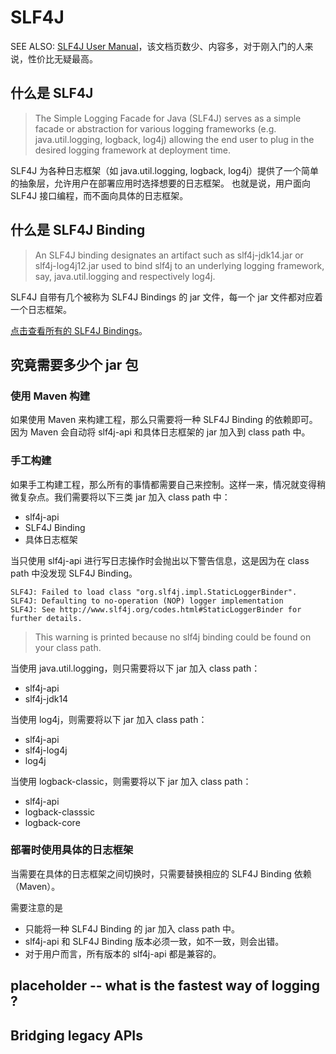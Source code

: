 # SLF4J
SEE ALSO: [SLF4J User Manual](https://www.slf4j.org/manual.html#swapping)，该文档页数少、内容多，对于刚入门的人来说，性价比无疑最高。
## 什么是 SLF4J
> The Simple Logging Facade for Java (SLF4J) serves as a simple facade or abstraction for various logging frameworks (e.g. java.util.logging, logback, log4j) allowing the end user to plug in the desired logging framework at deployment time. 

SLF4J 为各种日志框架（如 java.util.logging, logback, log4j）提供了一个简单的抽象层，允许用户在部署应用时选择想要的日志框架。
也就是说，用户面向 SLF4J 接口编程，而不面向具体的日志框架。
## 什么是 SLF4J Binding
> An SLF4J binding designates an artifact such as slf4j-jdk14.jar or slf4j-log4j12.jar used to bind slf4j to an underlying logging framework, say, java.util.logging and respectively log4j.

SLF4J 自带有几个被称为 SLF4J Bindings 的 jar 文件，每一个 jar 文件都对应着一个日志框架。


[点击查看所有的 SLF4J Bindings](https://www.slf4j.org/manual.html#swapping)。

## 究竟需要多少个 jar 包
### 使用 Maven 构建
如果使用 Maven 来构建工程，那么只需要将一种 SLF4J Binding 的依赖即可。因为 Maven 会自动将 slf4j-api 和具体日志框架的 jar 加入到 class path 中。

### 手工构建
如果手工构建工程，那么所有的事情都需要自己来控制。这样一来，情况就变得稍微复杂点。我们需要将以下三类 jar 加入 class path 中：
* slf4j-api
* SLF4J Binding 
* 具体日志框架

当只使用 slf4j-api 进行写日志操作时会抛出以下警告信息，这是因为在 class path 中没发现 SLF4J Binding。
```
SLF4J: Failed to load class "org.slf4j.impl.StaticLoggerBinder".
SLF4J: Defaulting to no-operation (NOP) logger implementation
SLF4J: See http://www.slf4j.org/codes.html#StaticLoggerBinder for further details.
```
> This warning is printed because no slf4j binding could be found on your class path.

当使用 java.util.logging，则只需要将以下 jar 加入 class path：
* slf4j-api
* slf4j-jdk14

当使用 log4j，则需要将以下 jar 加入 class path：
* slf4j-api
* slf4j-log4j
* log4j

当使用 logback-classic，则需要将以下 jar 加入 class path：
* slf4j-api
* logback-classsic
* logback-core

### 部署时使用具体的日志框架
当需要在具体的日志框架之间切换时，只需要替换相应的 SLF4J Binding 依赖（Maven）。

需要注意的是
* 只能将一种 SLF4J Binding 的 jar 加入 class path 中。
* slf4j-api 和 SLF4J Binding 版本必须一致，如不一致，则会出错。
* 对于用户而言，所有版本的 slf4j-api 都是兼容的。

## placeholder -- what is the fastest way of logging ?
## Bridging legacy APIs